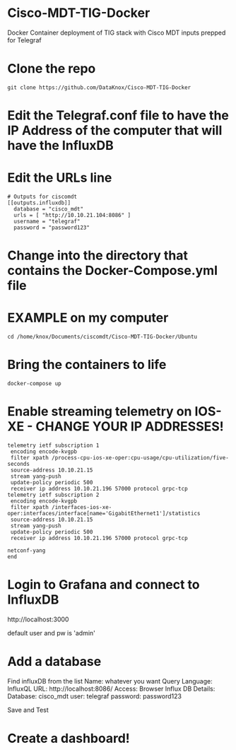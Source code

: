 # Cisco-MDT-TIG-Docker
Docker Container deployment of TIG stack with Cisco MDT inputs prepped for Telegraf

# Clone the repo

```
git clone https://github.com/DataKnox/Cisco-MDT-TIG-Docker
```

# Edit the Telegraf.conf file to have the IP Address of the computer that will have the InfluxDB
# Edit the URLs line
```
# Outputs for ciscomdt
[[outputs.influxdb]]
  database = "cisco_mdt"
  urls = [ "http://10.10.21.104:8086" ]
  username = "telegraf"
  password = "password123"
```

# Change into the directory that contains the Docker-Compose.yml file
# EXAMPLE on my computer
```
cd /home/knox/Documents/ciscomdt/Cisco-MDT-TIG-Docker/Ubuntu
```
# Bring the containers to life
```
docker-compose up
```

# Enable streaming telemetry on IOS-XE - CHANGE YOUR IP ADDRESSES!
```
telemetry ietf subscription 1
 encoding encode-kvgpb
 filter xpath /process-cpu-ios-xe-oper:cpu-usage/cpu-utilization/five-seconds
 source-address 10.10.21.15
 stream yang-push
 update-policy periodic 500
 receiver ip address 10.10.21.196 57000 protocol grpc-tcp
telemetry ietf subscription 2
 encoding encode-kvgpb
 filter xpath /interfaces-ios-xe-oper:interfaces/interface[name='GigabitEthernet1']/statistics
 source-address 10.10.21.15
 stream yang-push
 update-policy periodic 500
 receiver ip address 10.10.21.196 57000 protocol grpc-tcp

netconf-yang
end
```
# Login to Grafana and connect to InfluxDB

http://localhost:3000

default user and pw is 'admin'

# Add a database
Find influxDB from the list
Name: whatever you want
Query Language: InfluxQL
URL: http://localhost:8086/
Access: Browser
Influx DB Details:
Database: cisco_mdt
user: telegraf
password: password123

Save and Test

# Create a dashboard!
